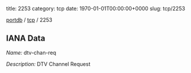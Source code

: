 title: 2253
category: tcp
date: 1970-01-01T00:00:00+0000
slug: tcp/2253

[portdb](/) / [tcp](/category/tcp.html) / 2253


## IANA Data

_Name:_ dtv-chan-req

_Description:_ DTV Channel Request

